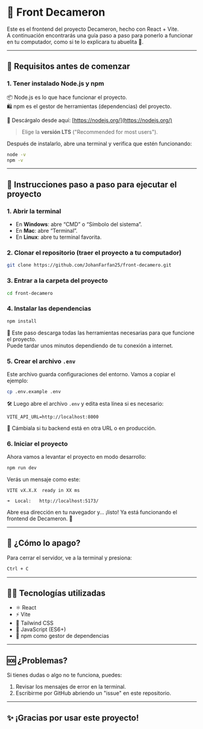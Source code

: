 # 🏨 Front Decameron

Este es el frontend del proyecto Decameron, hecho con React + Vite.  
A continuación encontrarás una guía paso a paso para ponerlo a funcionar en tu computador, como si te lo explicara tu abuelita 👵.

---

## 🧰 Requisitos antes de comenzar

### 1. Tener instalado **Node.js** y **npm**

📦 Node.js es lo que hace funcionar el proyecto.  
🛍️ npm es el gestor de herramientas (dependencias) del proyecto.

🔗 Descárgalo desde aquí: [https://nodejs.org/](https://nodejs.org/)  
> Elige la **versión LTS** ("Recommended for most users").

Después de instalarlo, abre una terminal y verifica que estén funcionando:

```bash
node -v
npm -v
```

---

## 🚀 Instrucciones paso a paso para ejecutar el proyecto

### 1. Abrir la terminal

- En **Windows**: abre “CMD” o “Símbolo del sistema”.
- En **Mac**: abre “Terminal”.
- En **Linux**: abre tu terminal favorita.

### 2. Clonar el repositorio (traer el proyecto a tu computador)

```bash
git clone https://github.com/JohanFarfan25/front-decamero.git
```

### 3. Entrar a la carpeta del proyecto

```bash
cd front-decamero
```

### 4. Instalar las dependencias

```bash
npm install
```

📝 Este paso descarga todas las herramientas necesarias para que funcione el proyecto.  
Puede tardar unos minutos dependiendo de tu conexión a internet.

### 5. Crear el archivo `.env`

Este archivo guarda configuraciones del entorno. Vamos a copiar el ejemplo:

```bash
cp .env.example .env
```

🛠️ Luego abre el archivo `.env` y edita esta línea si es necesario:

```env
VITE_API_URL=http://localhost:8000
```

🔁 Cámbiala si tu backend está en otra URL o en producción.

### 6. Iniciar el proyecto

Ahora vamos a levantar el proyecto en modo desarrollo:

```bash
npm run dev
```

Verás un mensaje como este:

```
VITE vX.X.X  ready in XX ms

➜  Local:   http://localhost:5173/
```

Abre esa dirección en tu navegador y… ¡listo! Ya está funcionando el frontend de Decameron. 🎉

---

## 🧼 ¿Cómo lo apago?

Para cerrar el servidor, ve a la terminal y presiona:

```bash
Ctrl + C
```

---

## 🧑‍💻 Tecnologías utilizadas

- ⚛️ React
- ⚡ Vite
- 🎨 Tailwind CSS
- 🔧 JavaScript (ES6+)
- 🧩 npm como gestor de dependencias

---

## 🆘 ¿Problemas?

Si tienes dudas o algo no te funciona, puedes:

1. Revisar los mensajes de error en la terminal.
2. Escribirme por GitHub abriendo un "issue" en este repositorio.

---

## ✨ ¡Gracias por usar este proyecto!

